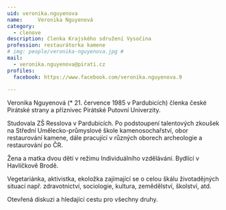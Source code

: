 ```yaml
---
uid: veronika.nguyenova
name:     Veronika Nguyenová
category:
  - clenove
description: členka Krajského sdružení Vysočina
profession: restaurátorka kamene
# img: people/veronika-nguyenova.jpg #
mail:
  - veronika.nguyenova@pirati.cz
profiles:
  facebook: https://www.facebook.com/veronika.nguyenova.9
  
---
```


Veronika Nguyenová (* 21. července 1985 v Pardubicích) členka české Pirátské strany a příznivec Pirátské Putovní Univerzity.

Studovala ZŠ Resslova v Pardubicích. Po podstoupení talentových zkoušek na Střední Umělecko-průmyslové škole 
kamenosochařství, obor restaurování kamene, dále pracující v různých oborech archeologie a restaurování po ČR. 

Žena a matka dvou dětí v režimu Individuálního vzdělávání. Bydlící v Havlíčkově Brodě.

Vegetariánka, aktivistka, ekoložka zajímající se o celou škálu životadějných situací např. zdravotnictví, sociologie, 
kultura, zemědělství, školství, atd. 

Otevřená diskuzi a hledající cestu pro všechny druhy.
